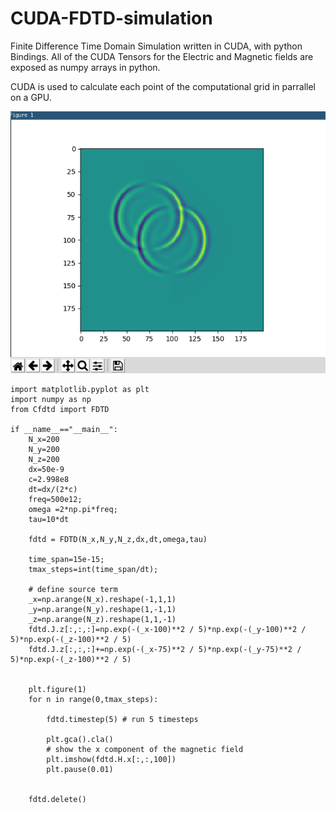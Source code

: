 # CUDA-FDTD-simulation

Finite Difference Time Domain Simulation written in CUDA, with python Bindings. 
All of the CUDA Tensors for the Electric and Magnetic fields are exposed as numpy arrays
in python.

CUDA is used to calculate each point of the computational grid in parrallel on a GPU.

<img src="images/cuda_fdtd.png">

```
import matplotlib.pyplot as plt
import numpy as np
from Cfdtd import FDTD

if __name__=="__main__":
    N_x=200
    N_y=200
    N_z=200
    dx=50e-9
    c=2.998e8
    dt=dx/(2*c)
    freq=500e12;
    omega =2*np.pi*freq;
    tau=10*dt

    fdtd = FDTD(N_x,N_y,N_z,dx,dt,omega,tau)

    time_span=15e-15;
    tmax_steps=int(time_span/dt);

    # define source term
    _x=np.arange(N_x).reshape(-1,1,1)
    _y=np.arange(N_y).reshape(1,-1,1)
    _z=np.arange(N_z).reshape(1,1,-1)
    fdtd.J.z[:,:,:]=np.exp(-(_x-100)**2 / 5)*np.exp(-(_y-100)**2 / 5)*np.exp(-(_z-100)**2 / 5)
    fdtd.J.z[:,:,:]+=np.exp(-(_x-75)**2 / 5)*np.exp(-(_y-75)**2 / 5)*np.exp(-(_z-100)**2 / 5)


    plt.figure(1)
    for n in range(0,tmax_steps):

        fdtd.timestep(5) # run 5 timesteps

        plt.gca().cla()
        # show the x component of the magnetic field
        plt.imshow(fdtd.H.x[:,:,100])
        plt.pause(0.01)


    fdtd.delete()
```
